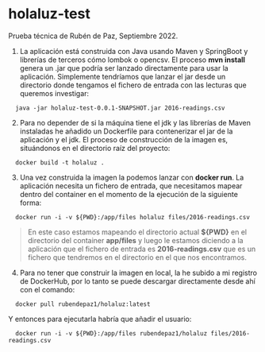 # holaluz-test

Prueba técnica de Rubén de Paz, Septiembre 2022.

1. La aplicación está construida con Java usando Maven y SpringBoot y librerías de terceros cómo lombok o opencsv.
El proceso **mvn install** genera un .jar que podría ser lanzado directamente para usar la aplicación. 
Simplemente tendríamos que lanzar el jar desde un directorio donde tengamos el fichero de entrada con las lecturas que queremos investigar:


```console
  java -jar holaluz-test-0.0.1-SNAPSHOT.jar 2016-readings.csv
```

2. Para no depender de si la máquina tiene el jdk y las librerías de Maven instaladas he añadido un Dockerfile para contenerizar el jar de la aplicación y el jdk. El proceso de construcción de la imagen es, situándonos en el directorio raíz del proyecto:

```console
  docker build -t holaluz .
```


3. Una vez construida la imagen la podemos lanzar con **docker run**. La aplicación necesita un fichero de entrada, que necesitamos mapear dentro del container en el momento de la ejecución de la siguiente forma:

```console
  docker run -i -v ${PWD}:/app/files holaluz files/2016-readings.csv
```
>En este caso estamos mapeando el directorio actual **${PWD}** en el directorio del container **app/files** y luego le estamos diciendo a la aplicación
que el fichero de entrada es **2016-readings.csv** que es un fichero que tendremos en el directorio en el que nos encontramos.

4. Para no tener que construir la imagen en local, la he subido a mi registro de DockerHub, por lo tanto se puede descargar directamente desde ahí con el comando:

```console
  docker pull rubendepaz1/holaluz:latest
```
Y entonces para ejecutarla habría que añadir el usuario:
```console
  docker run -i -v ${PWD}:/app/files rubendepaz1/holaluz files/2016-readings.csv
```
